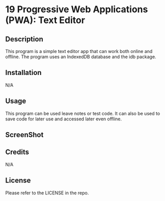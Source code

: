 # 19 Progressive Web Applications (PWA): Text Editor

## Description

This program is a simple text editor app that can work both online and offline. The program uses an IndexedDB database and the idb package.

## Installation

N/A

## Usage

This program can be used leave notes or test code. It can also be used to save code for later use and accessed later even offline.

## ScreenShot

<!-- ![screemshot of program](./Screenshot%202023-01-01%20204239.png) -->


## Credits

N/A

## License

Please refer to the LICENSE in the repo.
